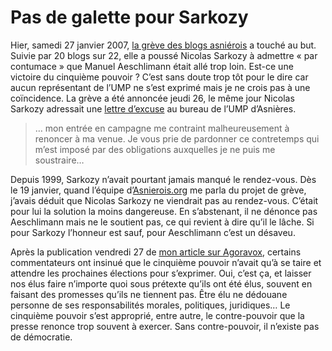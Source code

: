 # Pas de galette pour Sarkozy

Hier, samedi 27 janvier 2007, [la grève des blogs asniérois](https://tcrouzet.com/2007/01/26/sarkozy-au-pied-du-mur/) a touché au but. Suivie par 20 blogs sur 22, elle a poussé Nicolas Sarkozy à admettre « par contumace » que Manuel Aeschlimann était allé trop loin. Est-ce une victoire du cinquième pouvoir ? C’est sans doute trop tôt pour le dire car aucun représentant de l’UMP ne s’est exprimé mais je ne crois pas à une coïncidence. La grève a été annoncée jeudi 26, le même jour Nicolas Sarkozy adressait une [lettre d’excuse](https://tcrouzet.com/images_tc/lettresarko.pdf) au bureau de l’UMP d’Asnières.

> … mon entrée en campagne me contraint malheureusement à renoncer à ma venue. Je vous prie de pardonner ce contretemps qui m’est imposé par des obligations auxquelles je ne puis me soustraire…

Depuis 1999, Sarkozy n’avait pourtant jamais manqué le rendez-vous. Dès le 19 janvier, quand l’équipe d’[Asnierois.org](http://asnierois.org/) me parla du projet de grève, j’avais déduit que Nicolas Sarkozy ne viendrait pas au rendez-vous. C’était pour lui la solution la moins dangereuse. En s’abstenant, il ne dénonce pas Aeschlimann mais ne le soutient pas, ce qui revient à dire qu’il le lâche. Si pour Sarkozy l’honneur est sauf, pour Aeschlimann c’est un désaveu.

Après la publication vendredi 27 de [mon article sur Agoravox](http://www.agoravox.fr/article.php3?id_article=18424), certains commentateurs ont insinué que le cinquième pouvoir n’avait qu’à se taire et attendre les prochaines élections pour s’exprimer. Oui, c’est ça, et laisser nos élus faire n’importe quoi sous prétexte qu’ils ont été élus, souvent en faisant des promesses qu’ils ne tiennent pas. Être élu ne dédouane personne de ses responsabilités morales, politiques, juridiques… Le cinquième pouvoir s’est approprié, entre autre, le contre-pouvoir que la presse renonce trop souvent à exercer. Sans contre-pouvoir, il n’existe pas de démocratie.